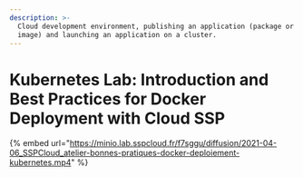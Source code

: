 ```yaml
---
description: >-
  Cloud development environment, publishing an application (package or docker
  image) and launching an application on a cluster.
---
```


# Kubernetes Lab: Introduction and Best Practices for Docker Deployment with Cloud SSP

{% embed url="https://minio.lab.sspcloud.fr/f7sggu/diffusion/2021-04-06_SSPCloud_atelier-bonnes-pratiques-docker-deploiement-kubernetes.mp4" %}
